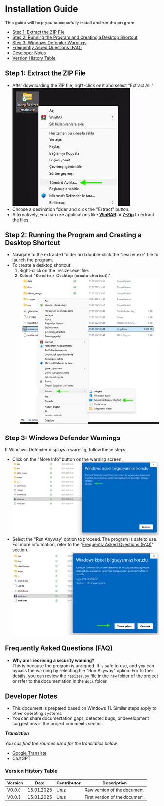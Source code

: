 # Installation Guide

This guide will help you successfully install and run the program.

- [Step 1: Extract the ZIP File](#step-1-extract-the-zip-file)
- [Step 2: Running the Program and Creating a Desktop Shortcut](#step-2-running-the-program-and-creating-a-desktop-shortcut)
- [Step 3: Windows Defender Warnings](#step-3-windows-defender-warnings)
- [Frequently Asked Questions (FAQ)](#frequently-asked-questions-faq)
- [Developer Notes](#developer-notes)
- [Version History Table](#version-history-table)

## Step 1: Extract the ZIP File
- After downloading the ZIP file, right-click on it and select "Extract All."
\
![extract1](docs/docs_images/extract1.png)
- Choose a destination folder and click the "Extract" button.
- Alternatively, you can use applications like
**[WinRAR](https://www.win-rar.com/download.html?&L=5)** or
**[7-Zip](https://7-zip.org/download.html)** to extract the files.

## Step 2: Running the Program and Creating a Desktop Shortcut
- Navigate to the extracted folder and double-click the "resizer.exe" file to
launch the program.
- To create a desktop shortcut:
    1. Right-click on the 'resizer.exe' file.
    2. Select "Send to > Desktop (create shortcut)."  
    ![shortcut1](docs/docs_images/shortcut1.png)

## Step 3: Windows Defender Warnings
If Windows Defender displays a warning, follow these steps:
- Click on the "More Info" button on the warning screen.
![defender1](docs/docs_images/defender1.png)
- Select the "Run Anyway" option to proceed. The program is safe to use. For
more information, refer to the
"[Frequently Asked Questions (FAQ)](#frequently-asked-questions-faq)" section.  
![defender2](docs/docs_images/defender2.png)

## Frequently Asked Questions (FAQ)
- **Why am I receiving a security warning?**  
This is because the program is unsigned. It is safe to use, and you can bypass
the warning by selecting the "Run Anyway" option. For further details, you can
review the `resizer.py` file in the `raw` folder of the project or refer to 
the documentation in the `docs` folder.

## Developer Notes
- This document is prepared based on Windows 11. Similar steps apply to other
operating systems.
- You can share documentation gaps, detected bugs, or development suggestions
in the project comments section.

***Translation***  
\
*You can find the sources used for the translation below.*  
* [Google Translate](https://translate.google.com/?hl=en&sl=tr&tl=en&op=translate) 
* [ChatGPT](https://chatgpt.com/)

### Version History Table
| Version   | Date          | Contributor   | Description               |
|-----------|---------------|---------------|---------------------------|
| V0.0.0    | 15.01.2025    | Uruz          | Raw version of the document. |
| V0.0.1    | 15.01.2025    | Uruz          | First version of the document. |
